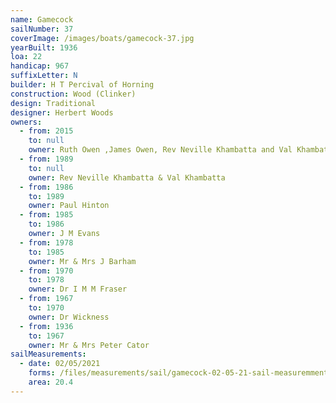 ```yaml
---
name: Gamecock
sailNumber: 37
coverImage: /images/boats/gamecock-37.jpg
yearBuilt: 1936
loa: 22
handicap: 967
suffixLetter: N
builder: H T Percival of Horning
construction: Wood (Clinker)
design: Traditional
designer: Herbert Woods
owners:
  - from: 2015
    to: null
    owner: Ruth Owen ,James Owen, Rev Neville Khambatta and Val Khambatta
  - from: 1989
    to: null
    owner: Rev Neville Khambatta & Val Khambatta
  - from: 1986
    to: 1989
    owner: Paul Hinton
  - from: 1985
    to: 1986
    owner: J M Evans
  - from: 1978
    to: 1985
    owner: Mr & Mrs J Barham
  - from: 1970
    to: 1978
    owner: Dr I M M Fraser
  - from: 1967
    to: 1970
    owner: Dr Wickness
  - from: 1936
    to: 1967
    owner: Mr & Mrs Peter Cator
sailMeasurements:
  - date: 02/05/2021
    forms: /files/measurements/sail/gamecock-02-05-21-sail-measuremment-spreadsheet-03.xlsx
    area: 20.4
---
```


